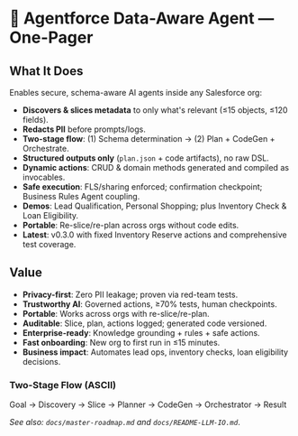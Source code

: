 # 📝 Agentforce Data-Aware Agent — One-Pager

## What It Does
Enables secure, schema-aware AI agents inside any Salesforce org:
- **Discovers & slices metadata** to only what's relevant (≤15 objects, ≤120 fields).
- **Redacts PII** before prompts/logs.
- **Two-stage flow**: (1) Schema determination → (2) Plan + CodeGen + Orchestrate.
- **Structured outputs only** (`plan.json` + code artifacts), no raw DSL.
- **Dynamic actions**: CRUD & domain methods generated and compiled as invocables.
- **Safe execution**: FLS/sharing enforced; confirmation checkpoint; Business Rules Agent coupling.
- **Demos**: Lead Qualification, Personal Shopping; plus Inventory Check & Loan Eligibility.
- **Portable**: Re-slice/re-plan across orgs without code edits.
- **Latest**: v0.3.0 with fixed Inventory Reserve actions and comprehensive test coverage.

## Value
- **Privacy-first**: Zero PII leakage; proven via red-team tests.
- **Trustworthy AI**: Governed actions, ≥70% tests, human checkpoints.
- **Portable**: Works across orgs with re-slice/re-plan.
- **Auditable**: Slice, plan, actions logged; generated code versioned.
- **Enterprise-ready**: Knowledge grounding + rules + safe actions.
- **Fast onboarding**: New org to first run in ≤15 minutes.
- **Business impact**: Automates lead ops, inventory checks, loan eligibility decisions.

### Two-Stage Flow (ASCII)


Goal -> Discovery -> Slice -> Planner -> CodeGen -> Orchestrator -> Result


_See also: `docs/master-roadmap.md` and `docs/README-LLM-IO.md`_.